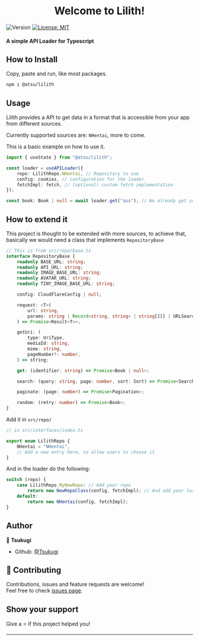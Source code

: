 <h1 align="center">Welcome to Lilith!</h1>
<p>
  <img alt="Version" src="https://img.shields.io/badge/version-0.1.0-blue.svg?cacheSeconds=2592000" />
  <a href="#" target="_blank">
    <img alt="License: MIT" src="https://img.shields.io/badge/License-MIT-yellow.svg" />
  </a>
</p>

#### A simple API Loader for Typescript

## How to Install

Copy, paste and run, like most packages.

```sh
npm i @atsu/lilith
```

## Usage

Lilith provides a API to get data in a format that is accessible from your app from different sources.

Currently supported sources are: `NHentai`, more to come.

This is a basic example on how to use it.

```ts
import { useState } from "@atsu/lilith";

const loader = useAPILoader({
    repo: LilithRepo.NHentai, // Repository to use
    config: cookies, // configuration for the loader
    fetchImpl: fetch, // (optional) custom fetch implementation
});

const book: Book | null = await loader.get("ass"); // We already get some data
```

## How to extend it

This project is thought to be extended with more sources, to achieve that, basically we would need a class that implements `RepositoryBase`

```ts
// This is from src/repo/base.ts
interface RepositoryBase {
    readonly BASE_URL: string;
    readonly API_URL: string;
    readonly IMAGE_BASE_URL: string;
    readonly AVATAR_URL: string;
    readonly TINY_IMAGE_BASE_URL: string;

    config: CloudFlareConfig | null;

    request: <T>(
        url: string,
        params: string | Record<string, string> | string[][] | URLSearchParams,
    ) => Promise<Result<T>>;

    getUri: (
        type: UriType,
        mediaId: string,
        mime: string,
        pageNumber?: number,
    ) => string;

    get: (identifier: string) => Promise<Book | null>;

    search: (query: string, page: number, sort: Sort) => Promise<SearchResult>;

    paginate: (page: number) => Promise<Pagination>;

    random: (retry: number) => Promise<Book>;
}
```

Add it in `src/repo/`

```ts
// in src/interfaces/index.ts

export enum LilithRepo {
    NHentai = "NHentai",
    // Add a new entry here, to allow users to choose it
}
```

And in the loader do the following:

```ts
switch (repo) {
    case LilithRepo.MyNewRepo: // Add your repo
        return new NewRepoClass(config, fetchImpl); // And add your loader class
    default:
        return new NHentai(config, fetchImpl);
}
```


## Author

👤 **Tsukugi**

-   Github: [@Tsukugi](https://github.com/Tsukugi)

## 🤝 Contributing

Contributions, issues and feature requests are welcome!<br />Feel free to check [issues page](https://github.com/Tsukugi/Lilith/issues).

## Show your support

Give a ⭐️ if this project helped you!

---
